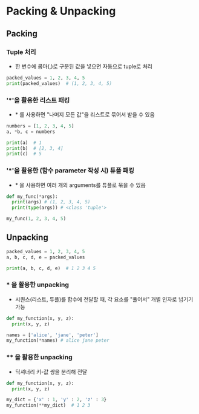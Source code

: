 # Packing & Unpacking
## Packing
### Tuple 처리
- 한 변수에 콤마(,)로 구분된 값을 넣으면 자동으로 tuple로 처리
```python
packed_values = 1, 2, 3, 4, 5
print(packed_values)  # (1, 2, 3, 4, 5)
```
### '*'을 활용한 리스트 패킹
- \* 를 사용하면 "나머지 모든 값"을 리스트로 묶어서 받을 수 있음
```python
numbers = [1, 2, 3, 4, 5]
a, *b, c = numbers

print(a)  # 1
print(b)  # [2, 3, 4]
print(c)  # 5
```

### '*'을 활용한 (함수 parameter 작성 시) 튜플 패킹
- \* 을 사용하면 여러 개의 arguments를 튜플로 묶을 수 있음
```python
def my_func(*args):
  print(args) # (1, 2, 3, 4, 5)
  print(type(args)) # <class 'tuple'>

my_func(1, 2, 3, 4, 5)
```
## Unpacking
```python
packed_values = 1, 2, 3, 4, 5
a, b, c, d, e = packed_values

print(a, b, c, d, e)  # 1 2 3 4 5
```
### * 을 활용한 unpacking
- 시퀀스(리스트, 튜플)를 함수에 전달할 때, 각 요소를 "풀어서" 개별 인자로 넘기기 가능
```python
def my_function(x, y, z):
  print(x, y, z)

names = ['alice', 'jane', 'peter']
my_function(*names) # alice jane peter
```
### ** 을 활용한 unpacking
- 딕셔너리 키-값 쌍을 분리해 전달
```python
def my_function(x, y, z):
  print(x, y, z)

my_dict = {'x' : 1, 'y' : 2, 'z' : 3}
my_function(**my_dict)  # 1 2 3